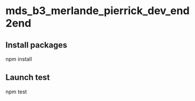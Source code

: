 # mds_b3_merlande_pierrick_dev_end2end

## Install packages

npm install

## Launch test

npm test 
